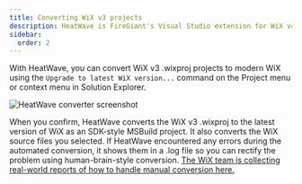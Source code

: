 ```yaml
---
title: Converting WiX v3 projects
description: HeatWave is FireGiant's Visual Studio extension for WiX v4
sidebar:
  order: 2
---
```


With HeatWave, you can convert WiX v3 .wixproj projects to modern WiX using the `Upgrade to latest WiX version...` command on the Project menu or context menu in Solution Explorer.

![HeatWave converter screenshot](/images/docs/converter0.png)

When you confirm, HeatWave converts the WiX v3 .wixproj to the latest version of WiX as an SDK-style MSBuild project. It also converts the WiX source files you selected. If HeatWave encountered any errors during the automated conversion, it shows them in a .log file so you can rectify the problem using human-brain-style conversion. [The WiX team is collecting real-world reports of how to handle manual conversion here.](/wix/whatsnew/faqs/)

